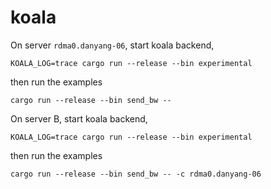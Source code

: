 # koala

On server `rdma0.danyang-06`, start koala backend,
```
KOALA_LOG=trace cargo run --release --bin experimental
```

then run the examples
```
cargo run --release --bin send_bw --
```


On server B, start koala backend,
```
KOALA_LOG=trace cargo run --release --bin experimental
```

then run the examples
```
cargo run --release --bin send_bw -- -c rdma0.danyang-06
```
